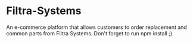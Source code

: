 # Filtra-Systems
An e-commerce platform that allows customers to order replacement and common parts from Filtra Systems.
Don't forget to run npm install ;)
